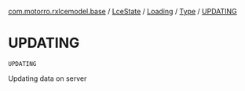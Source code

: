 [com.motorro.rxlcemodel.base](../../../index.md) / [LceState](../../index.md) / [Loading](../index.md) / [Type](index.md) / [UPDATING](./-u-p-d-a-t-i-n-g.md)

# UPDATING

`UPDATING`

Updating data on server

